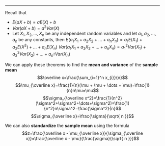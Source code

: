 - - -
Recall that
- $E(aX+b)=aE(X)+b$
- $Var(aX+b)=a^2Var(X)$
- Let $X_{1},X_{2},\dots,X_{n}$ be any independent random variables and let $a_{1},a_{2},\dots,a_{n}$ be any constants, then
	$E(a_{1}X_{1}+a_{2}X_{2}+\dots+a_{n}X_{n})=a_{1}E(X_{1})+a_{2}E(X^2)+\dots+a_{n}E(X_{n})$
	$Var(a_{1}X_{1}+a_{2}X_{2}+\dots+a_{n}X_{n})=a_{1}^2Var(X_{1})+a_{2}^2Var(X_{2})+\dots+a_{n^2}Var(X_{n})$

We can apply these theorems to find the **mean and variance** of the **sample mean**
$$\overline x=\frac{\sum_{i=1}^n x_{i}}{n}$$
$$\mu_{\overline x}=\frac{1}{n}(\mu + \mu + \dots + \mu)=\frac{1}{n}n\mu=\mu$$
$$\sigma_{\overline x^2}=\frac{1}{n^2}(\sigma^2+\sigma^2+\dots+\sigma^2)=\frac{1}{n^2}n\sigma^2=\frac{\sigma^2}{n}$$
$$\sigma_{\overline x}=\frac{\sigma}{\sqrt{ n }}$$

We can also **standardize** the **sample mean** using the formula
$$z=\frac{\overline x - \mu_{\overline x}}{\sigma_{\overline x}}=\frac{\overline x - \mu}{\frac{\sigma}{\sqrt{ n }}}$$





